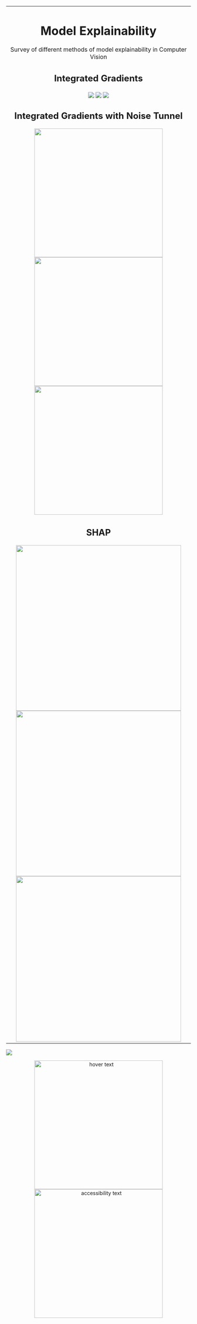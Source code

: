 <table align="center"><tr><td align="center" width="9999">

# Model Explainability

Survey of different methods of model explainability in Computer Vision

## Integrated Gradients
<img src="outputs/1_IG1.png" align="center" >
<img src="outputs/1_IG2.png" align="center" >
<img src="outputs/1_IG3.png" align="center" >

## Integrated Gradients with Noise Tunnel
<img src="outputs/2_IGN1.png" align="center" width="350" >
<img src="outputs/2_IGN2.png" align="center" width="350" >
<img src="outputs/2_IGN3.png" align="center" width="350" >

## SHAP
<img src="outputs/3_SHAP1.png" align="center" width="450" >
<img src="outputs/3_SHAP2.png" align="center" width="450" >
<img src="outputs/3_SHAP3.png" align="center" width="450" >




</td></tr></table>



<img src="images/model.png" align="center" >


<p align="center">
  <img src="your_relative_path_here" width="350" title="hover text">
  <img src="your_relative_path_here_number_2_large_name" width="350" alt="accessibility text">
</p>

